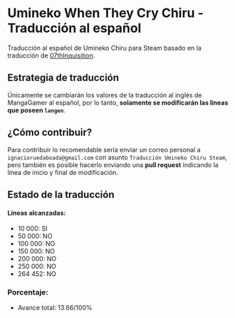 # Umineko When They Cry Chiru - Traducción al español

Traducción al español de Umineko Chiru para Steam basado en la traducción de [07thInquisition](https://07thinquisition.foroactivo.com/t961-umineko-no-naku-koro-ni-chiru-espanol-graficos-ps3-voces-ep8-listo).

## Estrategia de traducción

Únicamente se cambiarán los valores de la traducción al inglés de MangaGamer al español, por lo tanto, **solamente se modificarán las líneas que poseen `langen`**.

## ¿Cómo contribuir?

Para contribuir lo recomendable sería enviar un correo personal a `ignacioruedaboada@gmail.com` con asunto `Traducción Umineko Chiru Steam`, pero también es posible hacerlo enviando una **pull request** indicando la línea de inicio y final de modificación.

## Estado de la traducción

#### Líneas alcanzadas:

- 10 000: SI
- 50 000: NO
- 100 000: NO
- 150 000: NO
- 200 000: NO
- 250 000: NO
- 264 452: NO

### Porcentaje:

- Avance total: 13.66/100%
